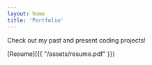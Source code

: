 ```yaml
---
layout: home
title: 'Portfolio'
---
```


Check out my past and present coding projects!

[Resume]({{ "/assets/resume.pdf" }})